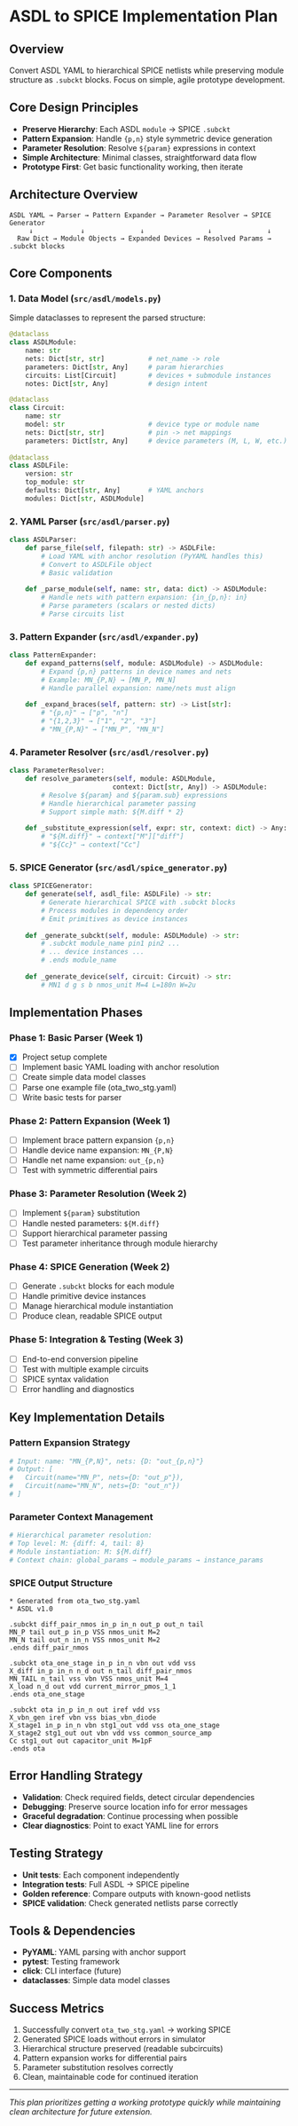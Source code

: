 # ASDL to SPICE Implementation Plan

## Overview
Convert ASDL YAML to hierarchical SPICE netlists while preserving module structure as `.subckt` blocks. Focus on simple, agile prototype development.

## Core Design Principles
- **Preserve Hierarchy**: Each ASDL `module` → SPICE `.subckt`
- **Pattern Expansion**: Handle `{p,n}` style symmetric device generation
- **Parameter Resolution**: Resolve `${param}` expressions in context
- **Simple Architecture**: Minimal classes, straightforward data flow
- **Prototype First**: Get basic functionality working, then iterate

## Architecture Overview

```
ASDL YAML → Parser → Pattern Expander → Parameter Resolver → SPICE Generator
     ↓            ↓              ↓                ↓              ↓
  Raw Dict → Module Objects → Expanded Devices → Resolved Params → .subckt blocks
```

## Core Components

### 1. Data Model (`src/asdl/models.py`)
Simple dataclasses to represent the parsed structure:

```python
@dataclass
class ASDLModule:
    name: str
    nets: Dict[str, str]           # net_name -> role
    parameters: Dict[str, Any]     # param hierarchies
    circuits: List[Circuit]        # devices + submodule instances
    notes: Dict[str, Any]          # design intent

@dataclass  
class Circuit:
    name: str
    model: str                     # device type or module name
    nets: Dict[str, str]           # pin -> net mappings
    parameters: Dict[str, Any]     # device parameters (M, L, W, etc.)
    
@dataclass
class ASDLFile:
    version: str
    top_module: str
    defaults: Dict[str, Any]       # YAML anchors
    modules: Dict[str, ASDLModule]
```

### 2. YAML Parser (`src/asdl/parser.py`)
```python
class ASDLParser:
    def parse_file(self, filepath: str) -> ASDLFile:
        # Load YAML with anchor resolution (PyYAML handles this)
        # Convert to ASDLFile object
        # Basic validation
        
    def _parse_module(self, name: str, data: dict) -> ASDLModule:
        # Handle nets with pattern expansion: {in_{p,n}: in}
        # Parse parameters (scalars or nested dicts)
        # Parse circuits list
```

### 3. Pattern Expander (`src/asdl/expander.py`)
```python
class PatternExpander:
    def expand_patterns(self, module: ASDLModule) -> ASDLModule:
        # Expand {p,n} patterns in device names and nets
        # Example: MN_{P,N} → [MN_P, MN_N]
        # Handle parallel expansion: name/nets must align
        
    def _expand_braces(self, pattern: str) -> List[str]:
        # "{p,n}" → ["p", "n"]
        # "{1,2,3}" → ["1", "2", "3"]  
        # "MN_{P,N}" → ["MN_P", "MN_N"]
```

### 4. Parameter Resolver (`src/asdl/resolver.py`)
```python
class ParameterResolver:
    def resolve_parameters(self, module: ASDLModule, 
                          context: Dict[str, Any]) -> ASDLModule:
        # Resolve ${param} and ${param.sub} expressions
        # Handle hierarchical parameter passing
        # Support simple math: ${M.diff * 2}
        
    def _substitute_expression(self, expr: str, context: dict) -> Any:
        # "${M.diff}" → context["M"]["diff"]
        # "${Cc}" → context["Cc"]
```

### 5. SPICE Generator (`src/asdl/spice_generator.py`)
```python
class SPICEGenerator:
    def generate(self, asdl_file: ASDLFile) -> str:
        # Generate hierarchical SPICE with .subckt blocks
        # Process modules in dependency order
        # Emit primitives as device instances
        
    def _generate_subckt(self, module: ASDLModule) -> str:
        # .subckt module_name pin1 pin2 ...
        # ... device instances ...
        # .ends module_name
        
    def _generate_device(self, circuit: Circuit) -> str:
        # MN1 d g s b nmos_unit M=4 L=180n W=2u
```

## Implementation Phases

### Phase 1: Basic Parser (Week 1)
- [x] Project setup complete
- [ ] Implement basic YAML loading with anchor resolution
- [ ] Create simple data model classes
- [ ] Parse one example file (ota_two_stg.yaml)
- [ ] Write basic tests for parser

### Phase 2: Pattern Expansion (Week 1)
- [ ] Implement brace pattern expansion `{p,n}`
- [ ] Handle device name expansion: `MN_{P,N}`
- [ ] Handle net name expansion: `out_{p,n}`
- [ ] Test with symmetric differential pairs

### Phase 3: Parameter Resolution (Week 2)
- [ ] Implement `${param}` substitution
- [ ] Handle nested parameters: `${M.diff}`
- [ ] Support hierarchical parameter passing
- [ ] Test parameter inheritance through module hierarchy

### Phase 4: SPICE Generation (Week 2)
- [ ] Generate `.subckt` blocks for each module
- [ ] Handle primitive device instances
- [ ] Manage hierarchical module instantiation
- [ ] Produce clean, readable SPICE output

### Phase 5: Integration & Testing (Week 3)
- [ ] End-to-end conversion pipeline
- [ ] Test with multiple example circuits
- [ ] SPICE syntax validation
- [ ] Error handling and diagnostics

## Key Implementation Details

### Pattern Expansion Strategy
```python
# Input: name: "MN_{P,N}", nets: {D: "out_{p,n}"}
# Output: [
#   Circuit(name="MN_P", nets={D: "out_p"}),
#   Circuit(name="MN_N", nets={D: "out_n"})
# ]
```

### Parameter Context Management
```python
# Hierarchical parameter resolution:
# Top level: M: {diff: 4, tail: 8}
# Module instantiation: M: ${M.diff}
# Context chain: global_params → module_params → instance_params
```

### SPICE Output Structure
```spice
* Generated from ota_two_stg.yaml
* ASDL v1.0

.subckt diff_pair_nmos in_p in_n out_p out_n tail
MN_P tail out_p in_p VSS nmos_unit M=2
MN_N tail out_n in_n VSS nmos_unit M=2
.ends diff_pair_nmos

.subckt ota_one_stage in_p in_n vbn out vdd vss
X_diff in_p in_n n_d out n_tail diff_pair_nmos
MN_TAIL n_tail vss vbn VSS nmos_unit M=4
X_load n_d out vdd current_mirror_pmos_1_1
.ends ota_one_stage

.subckt ota in_p in_n out iref vdd vss
X_vbn_gen iref vbn vss bias_vbn_diode
X_stage1 in_p in_n vbn stg1_out vdd vss ota_one_stage  
X_stage2 stg1_out out vbn vdd vss common_source_amp
Cc stg1_out out capacitor_unit M=1pF
.ends ota
```

## Error Handling Strategy
- **Validation**: Check required fields, detect circular dependencies
- **Debugging**: Preserve source location info for error messages  
- **Graceful degradation**: Continue processing when possible
- **Clear diagnostics**: Point to exact YAML line for errors

## Testing Strategy
- **Unit tests**: Each component independently
- **Integration tests**: Full ASDL → SPICE pipeline
- **Golden reference**: Compare outputs with known-good netlists
- **SPICE validation**: Check generated netlists parse correctly

## Tools & Dependencies
- **PyYAML**: YAML parsing with anchor support
- **pytest**: Testing framework
- **click**: CLI interface (future)
- **dataclasses**: Simple data model classes

## Success Metrics
1. Successfully convert `ota_two_stg.yaml` → working SPICE
2. Generated SPICE loads without errors in simulator
3. Hierarchical structure preserved (readable subcircuits)
4. Pattern expansion works for differential pairs
5. Parameter substitution resolves correctly
6. Clean, maintainable code for continued iteration

---

*This plan prioritizes getting a working prototype quickly while maintaining clean architecture for future extension.* 